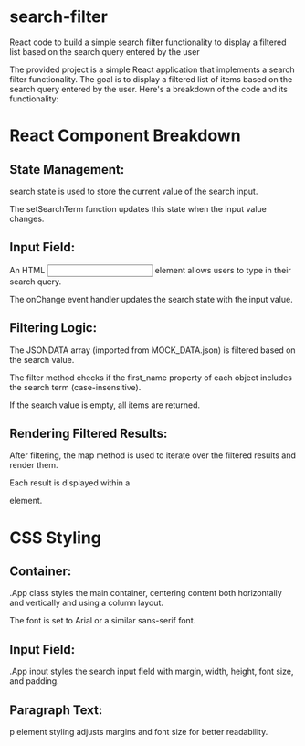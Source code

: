 # search-filter
React code to build a simple search filter functionality to display a filtered list based on the search query entered by the user


The provided project is a simple React application that implements a search filter functionality. The goal is to display a filtered list of items based on the search query entered by the user. Here's a breakdown of the code and its functionality:

# React Component Breakdown
## State Management:

search state is used to store the current value of the search input.

The setSearchTerm function updates this state when the input value changes.

## Input Field:

An HTML <input> element allows users to type in their search query.

The onChange event handler updates the search state with the input value.

## Filtering Logic:

The JSONDATA array (imported from MOCK_DATA.json) is filtered based on the search value.

The filter method checks if the first_name property of each object includes the search term (case-insensitive).

If the search value is empty, all items are returned.

## Rendering Filtered Results:

After filtering, the map method is used to iterate over the filtered results and render them.

Each result is displayed within a <div> element.

# CSS Styling

## Container:

.App class styles the main container, centering content both horizontally and vertically and using a column layout.

The font is set to Arial or a similar sans-serif font.

## Input Field:

.App input styles the search input field with margin, width, height, font size, and padding.

## Paragraph Text:

p element styling adjusts margins and font size for better readability.
